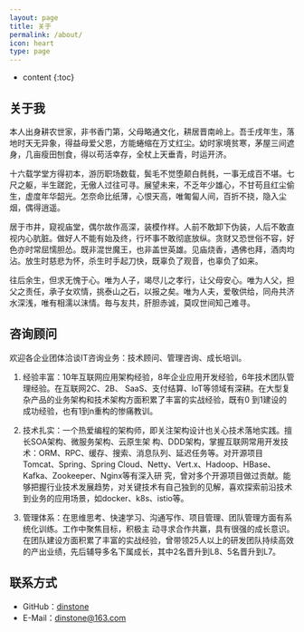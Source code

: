 ```yaml
---
layout: page
title: 关于
permalink: /about/
icon: heart
type: page
---
```


* content
{:toc}


## 关于我

本人出身耕农世家，非书香门第，父母略通文化，耕居晋南岭上。吾壬戌年生，落地时天无异象，得益母爱父恩，方能蜷缩在万丈红尘。幼时家境贫寒，茅屋三间遮身，几亩瘦田刨食，得以苟活幸存，全杖上天垂青，时运开济。

十六载学堂方得初本，游历职场数载，鬓毛不觉堕颠白毵毵，一事无成百不堪。七尺之躯，半生蹉跎，无傲人过往可寻。展望未来，不乏年少雄心，不甘苟且红尘偷生，虚度年华韶光。怎奈命比纸薄，心恨天高，唯匍匐人间，百折不挠，隐入尘烟，偶得逍遥。

居于市井，窥视庙堂，偶尔故作高深，装模作样。人前不敢卸下伪装，人后不敢直视内心肮脏。做好人不能有始及终，行坏事不敢彻底放纵。贪财又恐世俗不容，好色亦时常屈懦胆怂。既非混世魔王，也非盖世英雄。见庙烧香，遇佛也拜，酒肉均沾。放生时慈悲为怀，杀生时手起刀快，既辜负了观音，也辜负了如来。

往后余生，但求无愧于心。唯为人子，竭尽儿之孝行，让父母安心。唯为人父，担父之责任，承子女欢情，挑泰山之石，以报之矣。唯为人夫，爱敬供给，同舟共济水深浅，唯有相濡以沫情。毎与友共，肝胆赤诚，莫叹世间知己难寻。

## 咨询顾问

欢迎各企业团体洽谈IT咨询业务：技术顾问、管理咨询、成长培训。

1. 经验丰富：10年互联网应用架构经验，8年企业应用开发经验，6年技术团队管理经验。在互联网2C、2B、 SaaS、支付结算、IoT等领域有深耕。在大型复杂产品的业务架构和技术架构方面积累了丰富的实战经验，既有0 到1建设的成功经验，也有1到n重构的惨痛教训。

2. 技术扎实：一个热爱编程的架构师，即关注架构设计也关心技术落地实践。擅长SOA架构、微服务架构、云原生架 构、DDD架构，掌握互联网常用开发技术：ORM、RPC、缓存、搜索、消息队列、延迟任务等。对开源项目 Tomcat、Spring、Spring Cloud、Netty、Vert.x、Hadoop、HBase、Kafka、Zookeeper、Nginx等有深入研 究，曾对多个开源项目做过贡献。能够把握行业技术发展趋势，对关键技术有自己独到的见解，喜欢探索前沿技术 到业务的应用场景，如docker、k8s、istio等。

3. 管理体系：在思维思考、快速学习、沟通写作、项目管理、团队管理方面有系统化训练。工作中聚焦目标，积极主 动寻求合作共赢，具有很强的成长意识。在团队建设方面积累了丰富的实战经验，曾带领25人以上的研发团队持续高效的产出业绩，先后辅导多名下属成长，其中2名晋升到L8、5名晋升到L7。

## 联系方式

* GitHub：[dinstone](https://github.com/dinstone)
* E-Mail：dinstone@163.com
